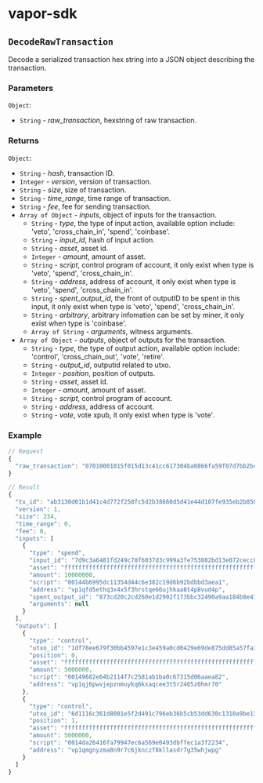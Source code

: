 # vapor-sdk

## `DecodeRawTransaction`

Decode a serialized transaction hex string into a JSON object describing the transaction.

### Parameters

`Object`:

- `String` - *raw_transaction*, hexstring of raw transaction.

### Returns

`Object`:

- `String` - *hash*, transaction ID.
- `Integer` - *version*, version of transaction.
- `String` - *size*, size of transaction.
- `String` - *time_range*, time range of transaction.
- `String` - *fee*, fee for sending transaction.
- `Array of Object` - *inputs*, object of inputs for the transaction.
  - `String` - *type*, the type of input action, available option include: 'veto', 'cross_chain_in', 'spend', 'coinbase'.
  - `String` - *input_id*, hash of input action.
  - `String` - *asset*, asset id.
  - `Integer` - *amount*, amount of asset.
  - `String` - *script*, control program of account, it only exist when type is 'veto', 'spend', 'cross_chain_in'.
  - `String` - *address*, address of account, it only exist when type is 'veto', 'spend', 'cross_chain_in'.
  - `String` - *spent_output_id*, the front of outputID to be spent in this input, it only exist when type is 'veto', 'spend', 'cross_chain_in'.
  - `String` - *arbitrary*, arbitrary infomation can be set by miner, it only exist when type is 'coinbase'.
  - `Array of String` - *arguments*, witness arguments.
- `Array of Object` - *outputs*, object of outputs for the transaction.
  - `String` - *type*, the type of output action, available option include: 'control', 'cross_chain_out', 'vote', 'retire'.
  - `String` - *output_id*, outputid related to utxo.
  - `Integer` - *position*, position of outputs.
  - `String` - *asset*, asset id.
  - `Integer` - *amount*, amount of asset.
  - `String` - *script*, control program of account.
  - `String` - *address*, address of account.
  - `String` - *vote*, vote xpub, it only exist when type is 'vote'.

### Example

```js
// Request
{
  "raw_transaction": "07010001015f015d13c41cc617304ba0866fa59f07d7bb2bcab60c43e5cc79bb75a4dd97471cdcbaffffffffffffffffffffffffffffffffffffffffffffffffffffffffffffffff80ade20400011600144b6995dc11354d44c6e382c19d6b92bdbbd3aea1010002013e003cffffffffffffffffffffffffffffffffffffffffffffffffffffffffffffffffc096b102011600149682e64b2114f7c2581ab1ba0c67315d06aaea8200013e003cffffffffffffffffffffffffffffffffffffffffffffffffffffffffffffffffc096b10201160014da26416fa79947ec6a569e0493dbffec1a3f223400"
}

// Result
{
  "tx_id": "ab3130d01b1d41c4d772f258fc5d2b38660d5d41e44d107fe935eb2b85015990",
  "version": 1,
  "size": 234,
  "time_range": 0,
  "fee": 0,
  "inputs": [
    {
      "type": "spend",
      "input_id": "7d9c3a6481fd249c78f6037d3c999a3fe753882bd13e072cecc8ce92fbbbb41b",
      "asset": "ffffffffffffffffffffffffffffffffffffffffffffffffffffffffffffffff",
      "amount": 10000000,
      "script": "00144b6995dc11354d44c6e382c19d6b92bdbbd3aea1",
      "address": "vp1qfd5ethq3x4x5f3hrstqe66ujhkaa8t4p8vud4p",
      "spent_output_id": "873cd20c2cd260e1d2902f173bbc32490a9aa184b8e47aaedf3f37d7bf5225dd",
      "arguments": null
    }
  ],
  "outputs": [
    {
      "type": "control",
      "utxo_id": "1df78ee679f30bb4597e1c3e459a0cd0429e69de875dd85a57fa34f94a59aba4",
      "position": 0,
      "asset": "ffffffffffffffffffffffffffffffffffffffffffffffffffffffffffffffff",
      "amount": 5000000,
      "script": "00149682e64b2114f7c2581ab1ba0c67315d06aaea82",
      "address": "vp1qj6pwvjepznmuykq6kxaqcee3t5r2465z0hmr70"
    },
    {
      "type": "control",
      "utxo_id": "6d1116c361d8001e5f2d491c796eb36b5cb53dd630c1310a9be13742fd6e9cbc",
      "position": 1,
      "asset": "ffffffffffffffffffffffffffffffffffffffffffffffffffffffffffffffff",
      "amount": 5000000,
      "script": "0014da26416fa79947ec6a569e0493dbffec1a3f2234",
      "address": "vp1qmgnyzma8n9r7c6jknczf8kllasdr7g35whjwpg"
    }
  ]
}
```

